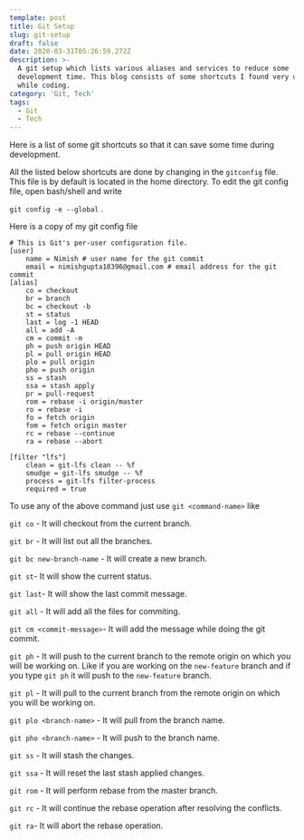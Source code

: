 ```yaml
---
template: post
title: Git Setup
slug: git-setup
draft: false
date: 2020-03-31T05:26:59.272Z
description: >-
  A git setup which lists various aliases and services to reduce some
  development time. This blog consists of some shortcuts I found very useful
  while coding.
category: 'Git, Tech'
tags:
  - Git
  - Tech
---
```

Here is a list of some git shortcuts so that it can save some time during development.

All the listed below shortcuts are done by changing in the `gitconfig` file. This file is by default is located in the home directory. To edit the git config file, open bash/shell and write

 `git config -e --global` .

Here is a copy of my git config file

```
# This is Git's per-user configuration file.
[user]
	name = Nimish # user name for the git commit
	email = nimishgupta18396@gmail.com # email address for the git commit
[alias]
	co = checkout 
	br = branch
	bc = checkout -b
	st = status
	last = log -1 HEAD
	all = add -A
	cm = commit -m
	ph = push origin HEAD
    pl = pull origin HEAD
	plo = pull origin
	pho = push origin
    ss = stash
    ssa = stash apply
	pr = pull-request
	rom = rebase -i origin/master
	ro = rebase -i
	fo = fetch origin
	fom = fetch origin master
    rc = rebase --continue
	ra = rebase --abort

[filter "lfs"]
	clean = git-lfs clean -- %f
	smudge = git-lfs smudge -- %f
	process = git-lfs filter-process
	required = true
```

To use any of the above command just use `git <command-name>` like 

`git co` - It will checkout from the current branch.

`git br` - It will list out all the branches.

`git bc new-branch-name` - It will create a new branch.

`git st`- It will show the current status.

`git last`- It will show the last commit message.

`git all` - It will add all the files for commiting.

`git cm <commit-message>`- It will add the message while doing the git commit.

`git ph` - It will push to the current branch to the remote origin on which you will be working on. Like if you are working on the `new-feature` branch and if you type `git ph` it will push to the `new-feature` branch.

`git pl` - It will pull to the current branch from the remote origin on which you will be working on.

`git plo <branch-name>` - It will pull from the branch name.

`git pho <branch-name>` - It will push to the branch name.

`git ss` - It will stash the changes.

`git ssa` - It will reset the last stash applied changes.

`git rom` - It will perform rebase from the master branch. 

`git rc` - It will continue the rebase operation after resolving the conflicts.

`git ra`- It will abort the rebase operation.